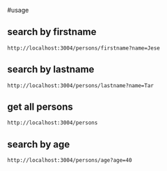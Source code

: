 #usage

## search by firstname
```
http://localhost:3004/persons/firstname?name=Jese
```
## search by lastname
```
http://localhost:3004/persons/lastname?name=Tar
```
## get all persons
```
http://localhost:3004/persons
```
## search by age
```
http://localhost:3004/persons/age?age=40
```